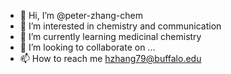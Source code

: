 - 👋 Hi, I’m @peter-zhang-chem
- 👀 I’m interested in chemistry and communication
- 🌱 I’m currently learning medicinal chemistry
- 💞️ I’m looking to collaborate on ...
- 📫 How to reach me hzhang79@buffalo.edu

<!---
peter-zhang-chem/peter-zhang-chem is a ✨ special ✨ repository because its `README.md` (this file) appears on your GitHub profile.
You can click the Preview link to take a look at your changes.
--->
